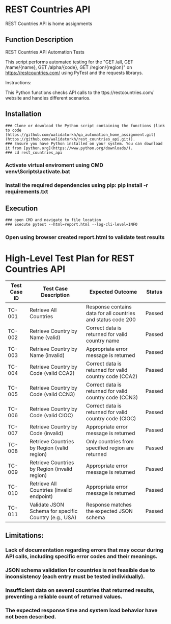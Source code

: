 # REST Countries API
REST Countries API is home assignments 


## Function Description
REST Countries API Automation Tests

This script performs automated testing for the "GET /all, GET /name/{name}, GET /alpha/{code}, GET /region/{region}" on https://restcountries.com/ 
using PyTest and the requests librarys.

Instructions:

This Python functions checks API calls to the ttps://restcountries.com/ website and handles different scenarios.

## Installation

	### Clone or download the Python script containing the functions (link to code [https://github.com/walidatorkh/qa_automation_home_assignment.git](https://github.com/walidatorkh/rest_countries_api.git)).
	### Ensure you have Python installed on your system. You can download it from [python.org](https://www.python.org/downloads/).
	### cd rest_countries_api
  ### Activate virtual enviroment using CMD venv\Scripts\activate.bat
  ### Install the required dependencies using pip: pip install -r requirements.txt

## Execution

	### open CMD and navigate to file location
	### Execute pytest --html=report.html --log-cli-level=INFO
  ### Open using browser created report.html to validate test results

# High-Level Test Plan for REST Countries API

| Test Case ID | Test Case Description                                      | Expected Outcome                                             | Status  |
|--------------|-----------------------------------------------------------|-------------------------------------------------------------|---------|
| TC-001       | Retrieve All Countries                                    | Response contains data for all countries and status code 200 | Passed  |
| TC-002       | Retrieve Country by Name (valid)                         | Correct data is returned for valid country name             | Passed  |
| TC-003       | Retrieve Country by Name (invalid)                       | Appropriate error message is returned                        | Passed  |
| TC-004       | Retrieve Country by Code (valid CCA2)                    | Correct data is returned for valid country code (CCA2)     | Passed  |
| TC-005       | Retrieve Country by Code (valid CCN3)                    | Correct data is returned for valid country code (CCN3)     | Passed  |
| TC-006       | Retrieve Country by Code (valid CIOC)                    | Correct data is returned for valid country code (CIOC)     | Passed  |
| TC-007       | Retrieve Country by Code (invalid)                       | Appropriate error message is returned                        | Passed  |
| TC-008       | Retrieve Countries by Region (valid region)              | Only countries from specified region are returned           | Passed  |
| TC-009       | Retrieve Countries by Region (invalid region)            | Appropriate error message is returned                        | Passed  |
| TC-010       | Retrieve All Countries (invalid endpoint)            | Appropriate error message is returned     | Passed  |
| TC-011       |  Validate JSON Schema for specific Country (e.g., USA)    | Response matches the expected JSON schema                    | Passed  |
   

## Limitations:
### Lack of documentation regarding errors that may occur during API calls, including specific error codes and their meanings.
### JSON schema validation for countries is not feasible due to inconsistency (each entry must be tested individually).
### Insufficient data on several countries that returned results, preventing a reliable count of returned values.
### The expected response time and system load behavior have not been described.

